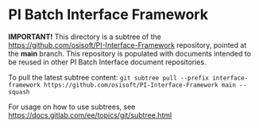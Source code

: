 # PI Batch Interface Framework

**IMPORTANT!** This directory is a subtree of the https://github.com/osisoft/PI-Interface-Framework repository, pointed at the **main** branch. This repository is populated with documents intended to be reused in other PI Batch Interface document repositories.

To pull the latest subtree content: `git subtree pull --prefix interface-framework https://github.com/osisoft/PI-Interface-Framework main --squash`

For usage on how to use subtrees, see https://docs.gitlab.com/ee/topics/git/subtree.html
